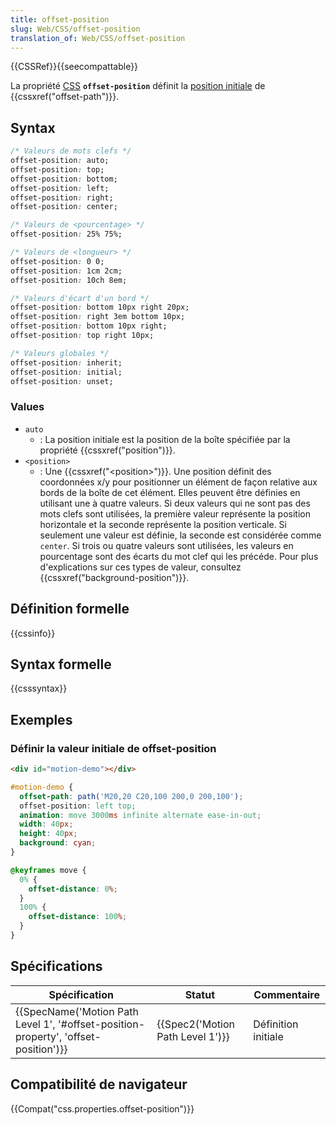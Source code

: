 ```yaml
---
title: offset-position
slug: Web/CSS/offset-position
translation_of: Web/CSS/offset-position
---
```

{{CSSRef}}{{seecompattable}}

La propriété [CSS](/fr/docs/Web/CSS) **`offset-position`** définit la [position initiale](https://www.w3.org/TR/motion-1/#valdef-offsetpath-initial-position) de {{cssxref("offset-path")}}.

## Syntax

```css
/* Valeurs de mots clefs */
offset-position: auto;
offset-position: top;
offset-position: bottom;
offset-position: left;
offset-position: right;
offset-position: center;

/* Valeurs de <pourcentage> */
offset-position: 25% 75%;

/* Valeurs de <longueur> */
offset-position: 0 0;
offset-position: 1cm 2cm;
offset-position: 10ch 8em;

/* Valeurs d'écart d'un bord */
offset-position: bottom 10px right 20px;
offset-position: right 3em bottom 10px;
offset-position: bottom 10px right;
offset-position: top right 10px;

/* Valeurs globales */
offset-position: inherit;
offset-position: initial;
offset-position: unset;
```

### Values

- `auto`
  - : La position initiale est la position de la boîte spécifiée par la propriété {{cssxref("position")}}.
- `<position>`
  - : Une {{cssxref("&lt;position&gt;")}}. Une position définit des coordonnées x/y pour positionner un élément de façon relative aux bords de la boîte de cet élément. Elles peuvent être définies en utilisant une à quatre valeurs. Si deux valeurs qui ne sont pas des mots clefs sont utilisées, la première valeur représente la position horizontale et la seconde représente la position verticale. Si seulement une valeur est définie, la seconde est considérée comme `center`. Si trois ou quatre valeurs sont utilisées, les valeurs en pourcentage sont des écarts du mot clef qui les précéde. Pour plus d'explications sur ces types de valeur, consultez {{cssxref("background-position")}}.

## Définition formelle

{{cssinfo}}

## Syntax formelle

{{csssyntax}}

## Exemples

### Définir la valeur initiale de offset-position

```html
<div id="motion-demo"></div>
```

```css
#motion-demo {
  offset-path: path('M20,20 C20,100 200,0 200,100');
  offset-position: left top;
  animation: move 3000ms infinite alternate ease-in-out;
  width: 40px;
  height: 40px;
  background: cyan;
}

@keyframes move {
  0% {
    offset-distance: 0%;
  }
  100% {
    offset-distance: 100%;
  }
}
```

## Spécifications

| Spécification                                                                                                    | Statut                                       | Commentaire         |
| ---------------------------------------------------------------------------------------------------------------- | -------------------------------------------- | ------------------- |
| {{SpecName('Motion Path Level 1', '#offset-position-property', 'offset-position')}} | {{Spec2('Motion Path Level 1')}} | Définition initiale |

## Compatibilité de navigateur

{{Compat("css.properties.offset-position")}}
